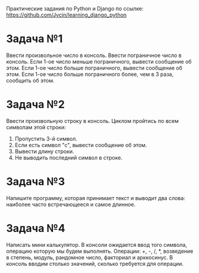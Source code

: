 Практические задания по Python и Django по ссылке: https://github.com/Jycin/learning_django_python

# Задача №1
Ввести произвольное число в консоль.
Ввести пограничное число в консоль.
Если 1-ое число меньше пограничного, вывести сообщение об этом.
Если 1-ое число больше пограничного, вывести сообщение об этом.
Если 1-ое число больше пограничного более, чем в 3 раза, сообщить об этом.

# Задача №2
Ввести произвольную строку в консоль.
Циклом пройтись по всем символам этой строки:
1) Пропустить 3-й символ.
2) Если есть символ "c", вывести сообщение об этом.
3) Вывести длину строки.
4) Не выводить последний символ в строке.

# Задача №3
Напишите программу, которая принимает текст и выводит два слова: наиболее часто встречающееся и самое длинное.

# Задача №4
Написать мини калькулятор.
В консоли ожидается ввод того символа, операцию которую мы будем выполнять.
Операции: +, -, /, *, возведение в степень, модуль, рандомное число, факториал и арккосинус.
В консоль вводим столько значений, сколько требуется для операции.
